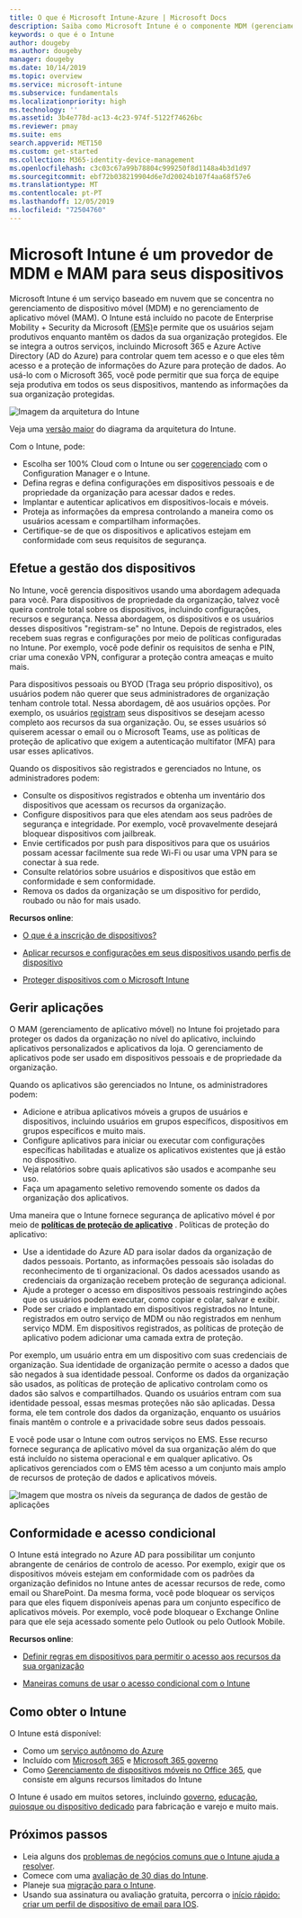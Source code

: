 ```yaml
---
title: O que é Microsoft Intune-Azure | Microsoft Docs
description: Saiba como Microsoft Intune é o componente MDM (gerenciamento de dispositivo móvel) e MAM (gerenciamento de aplicativo móvel) da solução Enterprise Mobility + Security e como ele ajuda a proteger os dados da empresa.
keywords: o que é o Intune
author: dougeby
ms.author: dougeby
manager: dougeby
ms.date: 10/14/2019
ms.topic: overview
ms.service: microsoft-intune
ms.subservice: fundamentals
ms.localizationpriority: high
ms.technology: ''
ms.assetid: 3b4e778d-ac13-4c23-974f-5122f74626bc
ms.reviewer: pmay
ms.suite: ems
search.appverid: MET150
ms.custom: get-started
ms.collection: M365-identity-device-management
ms.openlocfilehash: c3c03c67a99b78804c999250f8d1148a4b3d1d97
ms.sourcegitcommit: ebf72b038219904d6e7d20024b107f4aa68f57e6
ms.translationtype: MT
ms.contentlocale: pt-PT
ms.lasthandoff: 12/05/2019
ms.locfileid: "72504760"
---
```

# <a name="microsoft-intune-is-an-mdm-and-mam-provider-for-your-devices"></a>Microsoft Intune é um provedor de MDM e MAM para seus dispositivos

Microsoft Intune é um serviço baseado em nuvem que se concentra no gerenciamento de dispositivo móvel (MDM) e no gerenciamento de aplicativo móvel (MAM). O Intune está incluído no pacote de Enterprise Mobility + Security da Microsoft [(EMS)](https://www.microsoft.com/microsoft-365/enterprise-mobility-security)e permite que os usuários sejam produtivos enquanto mantêm os dados da sua organização protegidos. Ele se integra a outros serviços, incluindo Microsoft 365 e Azure Active Directory (AD do Azure) para controlar quem tem acesso e o que eles têm acesso e a proteção de informações do Azure para proteção de dados. Ao usá-lo com o Microsoft 365, você pode permitir que sua força de equipe seja produtiva em todos os seus dispositivos, mantendo as informações da sua organização protegidas.

![Imagem da arquitetura do Intune](./media/what-is-intune/intunearch_sm.png)

Veja uma [versão maior](./media/what-is-intune/intunearchitecture.svg) do diagrama da arquitetura do Intune.

Com o Intune, pode:

- Escolha ser 100% Cloud com o Intune ou ser [cogerenciado](https://docs.microsoft.com/sccm/comanage/overview) com o Configuration Manager e o Intune.
- Defina regras e defina configurações em dispositivos pessoais e de propriedade da organização para acessar dados e redes.
- Implantar e autenticar aplicativos em dispositivos-locais e móveis.
- Proteja as informações da empresa controlando a maneira como os usuários acessam e compartilham informações.
- Certifique-se de que os dispositivos e aplicativos estejam em conformidade com seus requisitos de segurança.

## <a name="manage-devices"></a>Efetue a gestão dos dispositivos

No Intune, você gerencia dispositivos usando uma abordagem adequada para você. Para dispositivos de propriedade da organização, talvez você queira controle total sobre os dispositivos, incluindo configurações, recursos e segurança. Nessa abordagem, os dispositivos e os usuários desses dispositivos "registram-se" no Intune. Depois de registrados, eles recebem suas regras e configurações por meio de políticas configuradas no Intune. Por exemplo, você pode definir os requisitos de senha e PIN, criar uma conexão VPN, configurar a proteção contra ameaças e muito mais.

Para dispositivos pessoais ou BYOD (Traga seu próprio dispositivo), os usuários podem não querer que seus administradores de organização tenham controle total. Nessa abordagem, dê aos usuários opções. Por exemplo, os usuários [registram](../enrollment/device-enrollment.md) seus dispositivos se desejam acesso completo aos recursos da sua organização. Ou, se esses usuários só quiserem acessar o email ou o Microsoft Teams, use as políticas de proteção de aplicativo que exigem a autenticação multifator (MFA) para usar esses aplicativos.

Quando os dispositivos são registrados e gerenciados no Intune, os administradores podem:

- Consulte os dispositivos registrados e obtenha um inventário dos dispositivos que acessam os recursos da organização.
- Configure dispositivos para que eles atendam aos seus padrões de segurança e integridade. Por exemplo, você provavelmente desejará bloquear dispositivos com jailbreak.
- Envie certificados por push para dispositivos para que os usuários possam acessar facilmente sua rede Wi-Fi ou usar uma VPN para se conectar à sua rede.
- Consulte relatórios sobre usuários e dispositivos que estão em conformidade e sem conformidade.
- Remova os dados da organização se um dispositivo for perdido, roubado ou não for mais usado.

**Recursos online**:

- [O que é a inscrição de dispositivos?](../enrollment/device-enrollment.md)

- [Aplicar recursos e configurações em seus dispositivos usando perfis de dispositivo](../configuration/device-profiles.md)

- [Proteger dispositivos com o Microsoft Intune](../protect/device-protect.md)

## <a name="manage-apps"></a>Gerir aplicações

O MAM (gerenciamento de aplicativo móvel) no Intune foi projetado para proteger os dados da organização no nível do aplicativo, incluindo aplicativos personalizados e aplicativos da loja. O gerenciamento de aplicativos pode ser usado em dispositivos pessoais e de propriedade da organização.

Quando os aplicativos são gerenciados no Intune, os administradores podem:

- Adicione e atribua aplicativos móveis a grupos de usuários e dispositivos, incluindo usuários em grupos específicos, dispositivos em grupos específicos e muito mais.
- Configure aplicativos para iniciar ou executar com configurações específicas habilitadas e atualize os aplicativos existentes que já estão no dispositivo.
- Veja relatórios sobre quais aplicativos são usados e acompanhe seu uso.
- Faça um apagamento seletivo removendo somente os dados da organização dos aplicativos.

Uma maneira que o Intune fornece segurança de aplicativo móvel é por meio de **[políticas de proteção de aplicativo](../apps/app-protection-policy.md)** . Políticas de proteção do aplicativo:

- Use a identidade do Azure AD para isolar dados da organização de dados pessoais. Portanto, as informações pessoais são isoladas do reconhecimento de ti organizacional. Os dados acessados usando as credenciais da organização recebem proteção de segurança adicional.
- Ajude a proteger o acesso em dispositivos pessoais restringindo ações que os usuários podem executar, como copiar e colar, salvar e exibir.
- Pode ser criado e implantado em dispositivos registrados no Intune, registrados em outro serviço de MDM ou não registrados em nenhum serviço MDM. Em dispositivos registrados, as políticas de proteção de aplicativo podem adicionar uma camada extra de proteção.

Por exemplo, um usuário entra em um dispositivo com suas credenciais de organização. Sua identidade de organização permite o acesso a dados que são negados à sua identidade pessoal. Conforme os dados da organização são usados, as políticas de proteção de aplicativo controlam como os dados são salvos e compartilhados. Quando os usuários entram com sua identidade pessoal, essas mesmas proteções não são aplicadas. Dessa forma, ele tem controle dos dados da organização, enquanto os usuários finais mantêm o controle e a privacidade sobre seus dados pessoais.

E você pode usar o Intune com outros serviços no EMS. Esse recurso fornece segurança de aplicativo móvel da sua organização além do que está incluído no sistema operacional e em qualquer aplicativo. Os aplicativos gerenciados com o EMS têm acesso a um conjunto mais amplo de recursos de proteção de dados e aplicativos móveis.

![Imagem que mostra os níveis da segurança de dados de gestão de aplicações](./media/what-is-intune/managing-mobile-apps.png)

## <a name="compliance-and-conditional-access"></a>Conformidade e acesso condicional

O Intune está integrado no Azure AD para possibilitar um conjunto abrangente de cenários de controlo de acesso. Por exemplo, exigir que os dispositivos móveis estejam em conformidade com os padrões da organização definidos no Intune antes de acessar recursos de rede, como email ou SharePoint. Da mesma forma, você pode bloquear os serviços para que eles fiquem disponíveis apenas para um conjunto específico de aplicativos móveis. Por exemplo, você pode bloquear o Exchange Online para que ele seja acessado somente pelo Outlook ou pelo Outlook Mobile.

**Recursos online**:

- [Definir regras em dispositivos para permitir o acesso aos recursos da sua organização](../protect/device-compliance-get-started.md)

- [Maneiras comuns de usar o acesso condicional com o Intune](../protect/conditional-access-intune-common-ways-use.md)

## <a name="how-to-get-intune"></a>Como obter o Intune

O Intune está disponível:

- Como um [serviço autônomo do Azure](https://go.microsoft.com/fwlink/?linkid=2090973)
- Incluído com [Microsoft 365](https://www.microsoft.com/microsoft-365/enterprise-mobility-security/microsoft-intune) e [Microsoft 365 governo](https://www.microsoft.com/microsoft-365/government)
- Como [Gerenciamento de dispositivos móveis no Office 365](https://support.office.com/article/choose-between-mdm-for-office-365-and-microsoft-intune-c93d9ab9-efb2-4349-9b93-30c30562ee22), que consiste em alguns recursos limitados do Intune

O Intune é usado em muitos setores, incluindo [governo](https://docs.microsoft.com/enterprise-mobility-security/solutions/ems-govt-service-description), [educação](https://www.microsoft.com/en-us/education/intune), [quiosque ou dispositivo dedicado](../configuration/kiosk-settings.md) para fabricação e varejo e muito mais.

## <a name="next-steps"></a>Próximos passos

- Leia alguns dos [problemas de negócios comuns que o Intune ajuda a resolver](https://docs.microsoft.com/intune/common-scenarios).
- Comece com uma [avaliação de 30 dias do Intune](free-trial-sign-up.md).
- Planeje sua [migração para o Intune](migration-guide.md).
- Usando sua assinatura ou avaliação gratuita, percorra o [início rápido: criar um perfil de dispositivo de email para IOS](../configuration/quickstart-email-profile.md).
